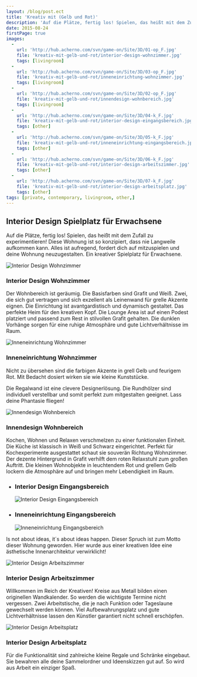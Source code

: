 ```yaml
---
layout: /blog/post.ect
title: 'Kreativ mit (Gelb und Rot)'
description: 'Auf die Plätze, fertig los! Spielen, das heißt mit dem Zufall zu experimentieren! Diese Wohnung ist so konzipiert, dass nie Langweile aufkommen kann. Alles ist aufregend, fordert dich auf mitzuspielen und deine Wohnung neuzugestalten. Ein kreativer Spielplatz für Erwachsene.'
date: 2015-08-24
firstPage: true
images:
  -
    url: 'http://hub.acherno.com/svn/game-on/Site/3D/01-op_F.jpg'
    file: 'kreativ-mit-gelb-und-rot/interior-design-wohnzimmer.jpg'
    tags: [livingroom]
  -
    url: 'http://hub.acherno.com/svn/game-on/Site/3D/03-op_F.jpg'
    file: 'kreativ-mit-gelb-und-rot/inneneinrichtung-wohnzimmer.jpg'
    tags: [livingroom]
  -
    url: 'http://hub.acherno.com/svn/game-on/Site/3D/02-op_F.jpg'
    file: 'kreativ-mit-gelb-und-rot/innendesign-wohnbereich.jpg'
    tags: [livingroom]
  -
    url: 'http://hub.acherno.com/svn/game-on/Site/3D/04-k_F.jpg'
    file: 'kreativ-mit-gelb-und-rot/interior-design-eingangsbereich.jpg'
    tags: [other]
  -
    url: 'http://hub.acherno.com/svn/game-on/Site/3D/05-k_F.jpg'
    file: 'kreativ-mit-gelb-und-rot/inneneinrichtung-eingangsbereich.jpg'
    tags: [other]
  -
    url: 'http://hub.acherno.com/svn/game-on/Site/3D/06-k_F.jpg'
    file: 'kreativ-mit-gelb-und-rot/interior-design-arbeitszimmer.jpg'
    tags: [other]
  -
    url: 'http://hub.acherno.com/svn/game-on/Site/3D/07-k_F.jpg'
    file: 'kreativ-mit-gelb-und-rot/interior-design-arbeitsplatz.jpg'
    tags: [other]
tags: [private, contemporary, livingroom, other,]
---
```

## **Interior Design** Spielplatz für Erwachsene
Auf die Plätze, fertig los! Spielen, das heißt mit dem Zufall zu experimentieren! Diese Wohnung ist so konzipiert, dass nie Langweile aufkommen kann. Alles ist aufregend, fordert dich auf mitzuspielen und deine Wohnung neuzugestalten. Ein kreativer Spielplatz für Erwachsene.

![Interior Design Wohnzimmer](kreativ-mit-gelb-und-rot/interior-design-wohnzimmer.jpg)
### Interior Design **Wohnzimmer**

Der Wohnbereich ist geräumig. Die Basisfarben sind Grafit und Weiß. Zwei, die sich gut vertragen und sich exzellent als Leinenwand für grelle Akzente eignen. Die Einrichtung ist avantgardistisch  und dynamisch gestaltet. Das perfekte Heim für den kreativen Kopf.
Die Lounge Area ist auf einen Podest platziert und passend zum Rest in stilvollen Grafit gehalten.  Die dunklen Vorhänge sorgen für eine ruhige Atmosphäre und gute Lichtverhältnisse im Raum.

![Inneneinrichtung Wohnzimmer](kreativ-mit-gelb-und-rot/inneneinrichtung-wohnzimmer.jpg)
### Inneneinrichtung **Wohnzimmer**

Nicht zu übersehen sind die farbigen Akzente in grell Gelb und feurigem Rot. Mit Bedacht dosiert wirken sie wie kleine Kunststücke.

Die Regalwand ist eine clevere Designerlösung. Die Rundhölzer sind individuell verstellbar und somit perfekt zum mitgestalten geeignet. Lass deine Phantasie fliegen!

![Innendesign Wohnbereich](kreativ-mit-gelb-und-rot/innendesign-wohnbereich.jpg)
### Innendesign **Wohnbereich**

Kochen, Wohnen und Relaxen verschmelzen zu einer funktionalen Einheit. Die Küche ist klassisch in Weiß und Schwarz eingerichtet.  Perfekt für Kochexperimente ausgestattet schaut sie souverän Richtung Wohnzimmer.  Der dezente Hintergrund in Grafit verhilft dem roten Relaxstuhl zum großen Auftritt. Die kleinen Wohnobjekte in leuchtendem Rot und grellem Gelb lockern die Atmosphäre auf und bringen mehr Lebendigkeit im Raum. 


-   ### Interior Design **Eingangsbereich**
    ![Interior Design Eingangsbereich](kreativ-mit-gelb-und-rot/interior-design-eingangsbereich.jpg)
-   ### Inneneinrichtung **Eingangsbereich**
    ![Inneneinrichtung Eingangsbereich](kreativ-mit-gelb-und-rot/inneneinrichtung-eingangsbereich.jpg)

Is not about ideas, it´s about ideas happen. Dieser Spruch ist zum Motto dieser Wohnung geworden. Hier wurde aus einer kreativen Idee  eine ästhetische Innenarchitektur verwirklicht!

![Interior Design Arbeitszimmer](kreativ-mit-gelb-und-rot/interior-design-arbeitszimmer.jpg)
### Interior Design **Arbeitszimmer**

Willkommen im Reich der Kreativen! Kreise aus Metall bilden einen originellen Wandkalender. So werden die wichtigste Termine nicht vergessen. Zwei Arbeitstische, die je nach Funktion oder Tageslaune gewechselt werden können. Viel Aufbewahrungsplatz und gute Lichtverhältnisse lassen den Künstler garantiert nicht schnell erschöpfen.

![Interior Design Arbeitsplatz](kreativ-mit-gelb-und-rot/interior-design-arbeitsplatz.jpg)
### Interior Design **Arbeitsplatz**

Für die Funktionalität sind zahlreiche kleine Regale und Schränke eingebaut. Sie bewahren alle deine Sammelordner und Ideenskizzen gut auf. So wird aus Arbeit ein einziger Spaß.
